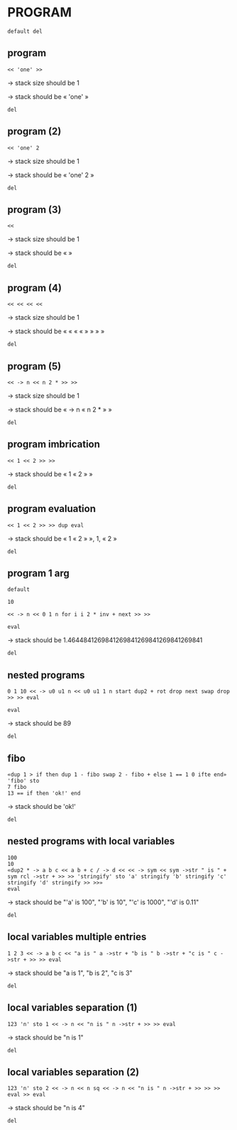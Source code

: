 # PROGRAM

`default del`

## program

`<< 'one' >>`

-> stack size should be 1

-> stack should be « 'one' »

`del`

## program (2)

`<< 'one' 2`

-> stack size should be 1

-> stack should be « 'one' 2 »

`del`

## program (3)

`<<`

-> stack size should be 1

-> stack should be «  »

`del`

## program (4)

`<< << << <<`

-> stack size should be 1

-> stack should be « « « «  » » » »

`del`

## program (5)

`<< -> n << n 2 * >> >>`

-> stack size should be 1

-> stack should be « -> n « n 2 * » »

`del`

## program imbrication

`<< 1 << 2 >> >>`

-> stack should be « 1 « 2 » »

`del`

## program evaluation

`<< 1 << 2 >> >> dup eval`

-> stack should be « 1 « 2 » », 1, « 2 »

`del`

## program 1 arg

`default`

`10`

`<< -> n << 0 1 n for i i 2 * inv + next >> >>`

`eval`

-> stack should be 1.4644841269841269841269841269841269841

`del`

## nested programs

`0 1 10 << -> u0 u1 n << u0 u1 1 n start dup2 + rot drop next swap drop >> >> eval`

`eval`

-> stack should be 89

`del`

## fibo

```
«dup 1 > if then dup 1 - fibo swap 2 - fibo + else 1 == 1 0 ifte end» 'fibo' sto
7 fibo
13 == if then 'ok!' end
```

-> stack should be 'ok!'

`del`

## nested programs with local variables

```
100
10
«dup2 * -> a b c << a b + c / -> d << << -> sym << sym ->str " is " + sym rcl ->str + >> >> 'stringify' sto 'a' stringify 'b' stringify 'c' stringify 'd' stringify >> >>»
eval
```

-> stack should be "'a' is 100", "'b' is 10", "'c' is 1000", "'d' is 0.11"

`del`

## local variables multiple entries

`1 2 3 << -> a b c << "a is " a ->str + "b is " b ->str + "c is " c ->str + >> >> eval`

-> stack should be "a is 1", "b is 2", "c is 3"

`del`

## local variables separation (1)

`123 'n' sto 1 << -> n << "n is " n ->str + >> >> eval`

-> stack should be "n is 1"

`del`

## local variables separation (2)

`123 'n' sto 2 << -> n << n sq << -> n << "n is " n ->str + >> >> >> eval >> eval`

-> stack should be "n is 4"

`del`
